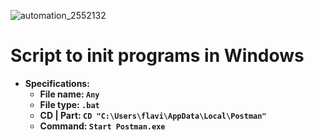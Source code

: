 ![automation_2552132](https://github.com/user-attachments/assets/7747b6eb-83c3-4273-a955-644ab925e80c)

# Script to init programs in Windows
- **Specifications:**
  - **File name: `Any`**
  - **File type: ` .bat `**
  - **CD | Part: `CD "C:\Users\flavi\AppData\Local\Postman"`**
  - **Command: `Start Postman.exe`**
